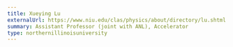 ```yaml
---
title: Xueying Lu
externalUrl: https://www.niu.edu/clas/physics/about/directory/lu.shtml
summary: Assistant Professor (joint with ANL), Accelerator
type: northernillinoisuniversity
---
```

